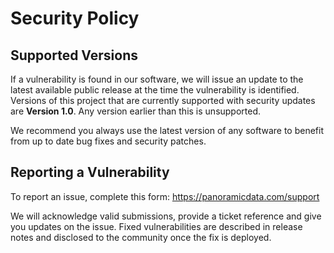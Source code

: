 # Security Policy

## Supported Versions

If a vulnerability is found in our software, we will issue an update to the latest available public release
at the time the vulnerability is identified. Versions of this project that are currently supported with
security updates are **Version 1.0**. Any version earlier than this is unsupported.

We recommend you always use the latest version of any software to benefit from up to date bug fixes
and security patches.

## Reporting a Vulnerability

To report an issue, complete this form: https://panoramicdata.com/support

We will acknowledge valid submissions, provide a ticket reference and give you updates on the issue.
Fixed vulnerabilities are described in release notes and disclosed to the community once the fix is deployed.
